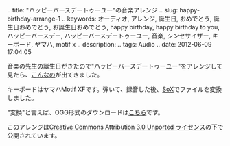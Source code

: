 .. title: "ハッピーバースデートゥーユー"の音楽アレンジ
.. slug: happy-birthday-arrange-1
.. keywords: オーディオ, アレンジ, 誕生日, おめでとう, 誕生日おめでとう, お誕生日おめでとう, happy birthday, happy birthday to you, ハッピーバースデー, ハッピーバースデートゥーユー, 音楽, シンセサイザー, キーボード, ヤマハ, motif x
.. description: 
.. tags: Audio
.. date: 2012-06-09 17:04:05

音楽の先生の誕生日がきたので"ハッピーバースデートゥーユー"をアレンジして見たら、[こんなの][videolink]が出てきました。

キーボードはヤマハMotif XFです。弾いて、録音した後、[SoX][sox-intro]でファイルを変換しました。

"変換"と言えば、OGG形式のダウンロードは[こちら][ogglink]です。

このアレンジは[Creative Commons Attribution 3.0 Unported ライセンス][CC3]の下で公開されています。

[videolink]: http://www.youtube.com/watch?v=-3JlHUSStTM
[sox-intro]: /ja/blog/sox-basic-intro
[ogglink]: https://www.opendrive.com/files/57971145_kozyq_f4b9/happy-birthday.ogg
[cc3]: http://creativecommons.org/licenses/by-sa/3.0/